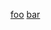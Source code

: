 [foo][valid-file]
[bar][invalid-file]

[valid-file]: ./valid-file-link.md
[invalid-file]: ./invalid-file.md
